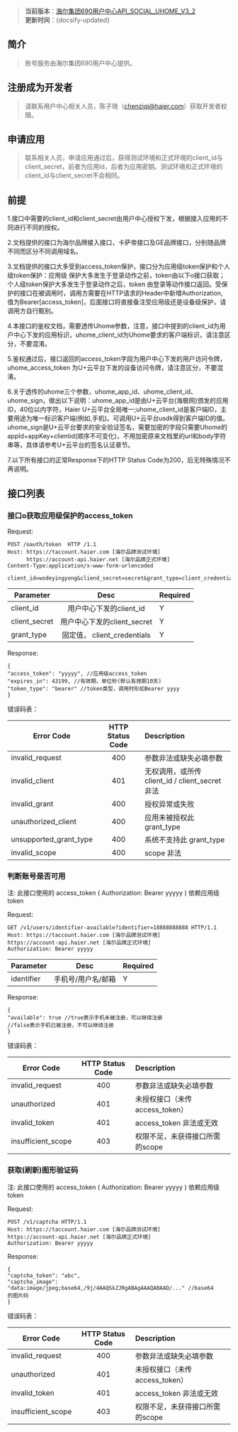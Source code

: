 
>  **当前版本**：[海尔集团690用户中心API_SOCIAL_UHOME_V3_2](zh-cn/ChangeLog/Account)  
 **更新时间**：{docsify-updated}  


## 简介
	
>  账号服务由海尔集团690用户中心提供。	



## 注册成为开发者  

>  请联系用户中心相关人员，陈子琦（chenziqi@haier.com）获取开发者权限。

## 申请应用

>  联系相关人员，申请应用通过后，获得测试环境和正式环境的client_id与client_secret，前者为应用Id，后者为应用密钥。测试环境和正式环境的client_id与client_secret不会相同。  



## 前提

1.接口中需要的client_id和client_secret由用户中心授权下发，根据接入应用的不同进行不同的授权。<br/>

2.文档提供的接口为海尔品牌接入接口，卡萨帝接口及GE品牌接口，分别随品牌不同而区分不同调用域名。<br/>

3.文档提供的接口大多受到access_token保护，接口分为应用级token保护和个人级token保护：应用级
保护大多发生于登录动作之前，token由以下o接口获取；个人级token保护大多发生于登录动作之后，token
由登录等动作接口返回。受保护的接口在被调用时，调用方需要在HTTP请求的Header中新增Authorization,
值为Bearer[access_token]，后面接口将直接备注受应用级还是设备级保护，请调用方自行甄别。<br/>

4.本接口的鉴权文档，需要透传Uhome参数，注意，接口中提到的client_id为用户中心下发的应用标识，uhome_client_id为Uhome要求的客户端标识，请注意区分，不要混淆。<br/>

5.鉴权通过后，接口返回的access_token字段为用户中心下发的用户访问令牌，uhome_access_token
为U+云平台下发的设备访问令牌，请注意区分，不要混淆。<br/>

6.关于透传的uhome三个参数，uhome_app_id、uhome_client_id、uhome_sign，做出以下说明：uhome_app_id是由U+云平台(海极网)颁发的应用ID，40位以内字符，Haier U+云平台全局唯一;uhome_client_id是客户端ID，主要用途为唯一标识客户端(例如,手机)。可调用U+云平台usdk得到客户端ID的值。<br/>
uhome_sign是U+云平台要求的安全验证签名，需要加密的字段只需要Uhome的appId+appKey+clientid(顺序不可变化)，不用加密原来文档里的url和body字符串等，具体请参考U+云平台的签名认证章节。<br/>

7.以下所有接口的正常Response下的HTTP Status Code为200，后无特殊情况不再说明。


## 接口列表

### 接口o获取应用级保护的access_token

Request:

```
POST /oauth/token  HTTP /1.1
Host: https://taccount.haier.com [海尔品牌测试环境]
	  https://account-api.haier.net [海尔品牌正式环境]
Content-Type:application/x-www-form-urlencoded

client_id=wodeyingyong&cliend_secret=secret&grant_type=client_credentials

```
| Parameter      | Desc         | Required  | 
| ------------- |:-------------:|:----------|
|client_id| 用户中心下发的client_id |Y|
|client_secret| 用户中心下发的client_secret |Y|
|grant_type |固定值， client_credentials |Y|

Response:

```
{
"access_token": "yyyyy", //应用级access_token
"expires_in": 43199, //有效期，单位秒(默认有效期10天)
"token_type": "bearer" //token类型，调用时形如Bearer yyyy
}

```
错误码表：

| Error Code     | HTTP Status Code | Description  | 
| ------------- |:-------------:|:----------|
|invalid_request| 400 |参数非法或缺失必填参数|
|invalid_client| 401|无权调用，或所传 client_id / client_secret非法|
|invalid_grant| 400|授权异常或失败|
|unauthorized_client |400|应用未被授权此 grant_type|
|unsupported_grant_type| 400|系统不支持此 grant_type|
|invalid_scope| 400| scope 非法|


### 判断账号是否可用

注: 此接口使用的 access_token ( Authorization: Bearer yyyyy ) 依赖应用级token

Request:

```
GET /v1/users/identifier-available?identifier=18888888888 HTTP/1.1
Host: https://taccount.haier.com [海尔品牌测试环境]
https://account-api.haier.net [海尔品牌正式环境]
Authorization: Bearer yyyyy

```

| Parameter      | Desc         | Required  | 
| ------------- |:-------------:|:----------|
|identifier|手机号/用户名/邮箱|Y|


Response:
```
{
"available": true //true表示手机未被注册，可以继续注册
//false表示手机已被注册，不可以继续注册
}
```

错误码表：

| Error Code     | HTTP Status Code       | Description  | 
| ------------- |:-------------:|:----------|
|invalid_request| 400 |参数非法或缺失必填参数|
|unauthorized| 401|未授权接口（未传access_token）|
|invalid_token| 401|access_token 非法或无效|
|insufficient_scope |403|权限不足，未获得接口所需的scope|


### 获取(刷新)图形验证码

注: 此接口使用的 access_token ( Authorization: Bearer yyyyy ) 依赖应用级token

Request:
```
POST /v1/captcha HTTP/1.1
Host: https://taccount.haier.com [海尔品牌测试环境]
https://account-api.haier.net [海尔品牌正式环境]
Authorization: Bearer yyyyy
```

Response:
```
{
"captcha_token": "abc",
"captcha_image": "data:image/jpeg;base64,/9j/4AAQSkZJRgABAgAAAQABAAD/..." //base64
的图片码
}
```
错误码表：

| Error Code     | HTTP Status Code       | Description  | 
| ------------- |:-------------:|:----------|
|invalid_request| 400 |参数非法或缺失必填参数|
|unauthorized| 401|未授权接口（未传access_token）|
|invalid_token| 401|access_token 非法或无效|
|insufficient_scope |403|权限不足，未获得接口所需的scope|
